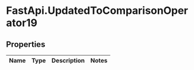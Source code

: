 # FastApi.UpdatedToComparisonOperator19

## Properties
Name | Type | Description | Notes
------------ | ------------- | ------------- | -------------
